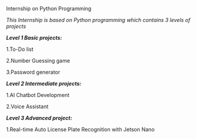 Internship on Python Programming 

*This Internship is based on Python programming which contains 3 levels of projects*

***Level 1 Basic projects:***

1.To-Do list

2.Number Guessing game

3.Password generator

***Level 2 Intermediate projects:***

1.AI Chatbot Development

2.Voice Assistant

***Level 3 Advanced project:***

1.Real-time Auto License Plate Recognition with Jetson Nano
